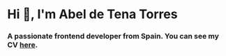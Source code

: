 # Hi 👋, I'm Abel de Tena Torres

### A passionate frontend developer from Spain. You can see my CV [here](https://abeldetena.github.io/curriculum/).
